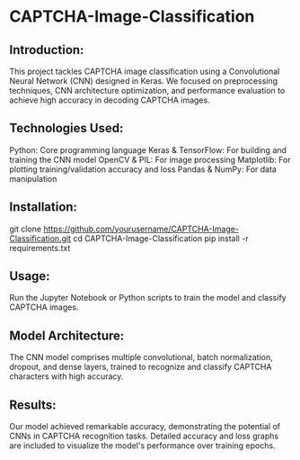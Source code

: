 # CAPTCHA-Image-Classification
## Introduction:
This project tackles CAPTCHA image classification using a Convolutional Neural Network (CNN) designed in Keras. We focused on preprocessing techniques, CNN architecture optimization, and performance evaluation to achieve high accuracy in decoding CAPTCHA images.

## Technologies Used:

Python: Core programming language
Keras & TensorFlow: For building and training the CNN model
OpenCV & PIL: For image processing
Matplotlib: For plotting training/validation accuracy and loss
Pandas & NumPy: For data manipulation


## Installation:

git clone https://github.com/yourusername/CAPTCHA-Image-Classification.git
cd CAPTCHA-Image-Classification
pip install -r requirements.txt

## Usage:
Run the Jupyter Notebook or Python scripts to train the model and classify CAPTCHA images.

## Model Architecture:
The CNN model comprises multiple convolutional, batch normalization, dropout, and dense layers, trained to recognize and classify CAPTCHA characters with high accuracy.

## Results:
Our model achieved remarkable accuracy, demonstrating the potential of CNNs in CAPTCHA recognition tasks. Detailed accuracy and loss graphs are included to visualize the model's performance over training epochs.
